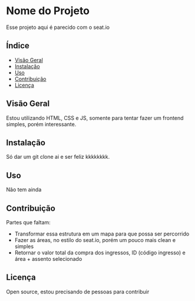 # Nome do Projeto

Esse projeto aqui é parecido com o seat.io

## Índice

- [Visão Geral](#visão-geral)
- [Instalação](#instalação)
- [Uso](#uso)
- [Contribuição](#contribuição)
- [Licença](#licença)

## Visão Geral

Estou utilizando HTML, CSS e JS, somente para tentar fazer um frontend simples, porém interessante.

## Instalação

Só dar um git clone ai e ser feliz kkkkkkkk.

## Uso

Não tem ainda

## Contribuição

Partes que faltam:
- Transformar essa estrutura em um mapa para que possa ser percorrido
- Fazer as áreas, no estilo do seat.io, porém um pouco mais clean e simples
- Retornar o valor total da compra dos ingressos, ID (código ingresso) e área + assento selecionado

## Licença

Open source, estou precisando de pessoas para contribuir
